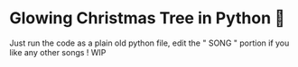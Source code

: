 ﻿# Glowing Christmas Tree in Python 🎄
Just run the code as a plain old python file, edit the " SONG " portion if you like any other songs ! WIP 
